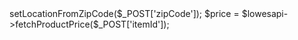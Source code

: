 <?php

require __DIR__.'/LowesApi.php';

$lowesapi = new \LowesApi();

// optionally set location
if(!empty($_POST['zipCode']))
	$lowesapi->setLocationFromZipCode($_POST['zipCode']);

$price = $lowesapi->fetchProductPrice($_POST['itemId']);